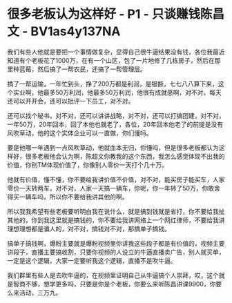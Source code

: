 # 很多老板认为这样好 - P1 - 只谈赚钱陈昌文 - BV1as4y137NA

我们有些人他就是要把一个事情做复杂，显得自己很牛逼结果没有钱，各位我最近知道有个老板花了1000万，在有一个山区，包了一片地修了几栋房子，然后在那里种蓝莓，然后搞了一帮农民，还搞了一帮管理层。

搞了一帮运输，一年忙到头，挣了200万都是利润，是银额，七七八八算下来，这个实业啊，他最多50万利润，他最多50万利润，他很有成就感啊，对不对，每天还可以开开会，还可以批评一下员工，对不对。

还可以找个秘书，对不对，还可以讲讲战略，对不对，还可以打搞团建，对不对，一年50万，20年回本，回了本他也就老了，各位，20年回本他老了的前提是没有风吹草动，他的这个实体企业可以一直做，你们懂吗。

要是他哪一年遇到一点风吹草动，他就血本无归，你懂吗，但是很多老板都认为这样好，很多老板他会认为啊，陈超文你教我的这个东西，我怎么感觉体现不出我的价值，你别TM体现价值了，你像别人零价一天打个几十万。

他就有价值，懂不懂，你不要给我讲价值不价值，对不对，能买房子能买车，人家零价一天转两车，对不对，人家一天搞一辆车，你呢，你一年转了50万，你敢舍得买一辆车吗，所以你不要给我讲其他的啊。

所以我我希望有些老板要听明白我在说什么，就是搞到钱就是省打，你不要给我扯其他的，你到我这里就是搞钱的，你不要给我讲网络上一个网红律师，不要给我讲理想理想都是骗人的，对不对，搞钱对不对，那搞单子搞钱。

搞单子搞钱啊，爆粉主要就是爆粉视频里你讲我这些段子都是有价值的，视频主要讲段子，直播主要搞收割，只要你视频的人设立的牛逼直播卖广告，别人就买单，一定是这个逻辑，大家一定要听我这个逻辑，直播不是吹牛逼。

我们群里有些人是去吹牛逼的，在视频里证明自己从牛逼搞个人崇拜，哎，这个就是智商不够，想学更多吗，只要是你是个老板，你要么来听陈昌讲课9900，你要么来活动，三万九。

